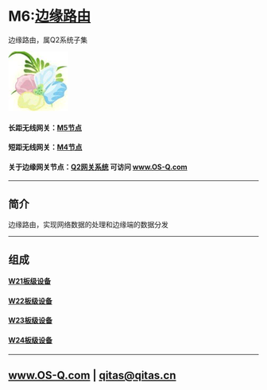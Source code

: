 ﻿# M6:[边缘路由](https://github.com/OS-Q/M6) 

边缘路由，属Q2系统子集

[![sites](OS-Q/OS-Q.png)](http://www.OS-Q.com)

#### 长距无线网关：[M5节点](https://github.com/OS-Q/M5)

#### 短距无线网关：[M4节点](https://github.com/OS-Q/M4)

#### 关于边缘网关节点：[Q2网关系统](https://github.com/OS-Q/Q2) 可访问 www.OS-Q.com

---

## 简介

边缘路由，实现网络数据的处理和边缘端的数据分发

---

## 组成

#### [W21板级设备](https://github.com/OS-Q/W21)



#### [W22板级设备](https://github.com/OS-Q/W22)



#### [W23板级设备](https://github.com/OS-Q/W23)



#### [W24板级设备](https://github.com/OS-Q/W24)



---

##  www.OS-Q.com   |   qitas@qitas.cn


